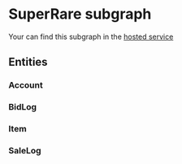 # SuperRare subgraph

Your can find this subgraph in the [hosted service](https://thegraph.com/explorer/subgraph/protofire/superrare?query=Accounts)

## Entities

### Account 

### BidLog 

### Item 

### SaleLog 
